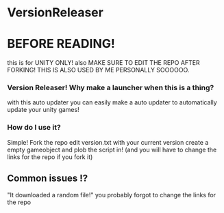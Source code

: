 # VersionReleaser

# BEFORE READING!

this is for UNITY ONLY! also MAKE SURE TO EDIT THE REPO AFTER FORKING! THIS IS ALSO USED BY ME PERSONALLY SOOOOOO.












### Version Releaser! Why make a launcher when this is a thing?

with this auto updater you can easily make a auto updater to automatically update your unity games!

### How do I use it?

Simple! Fork the repo edit version.txt with your current version create a empty gameobject and plob the script in! (and you will have to change the links for the repo if you fork it)



## Common issues ⁉️

"It downloaded a random file!" you probably forgot to change the links for the repo 

